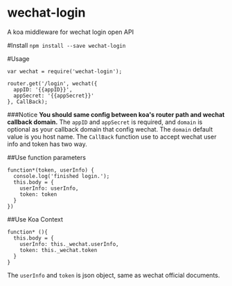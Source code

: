 # wechat-login
A koa middleware for wechat login open API

#Install
`npm install --save wechat-login`

#Usage
```
var wechat = require('wechat-login');

router.get('/login', wechat({
  appID: '{{appID}}',
  appSecret: '{{appSecret}}'
}, CallBack);
```

###Notice
**You should same config between koa's router path and wechat callback domain.**
The `appID` and `appSecret` is required, and `domain` is optional as your callback domain that config wechat.
The `domain` default value is you host name.
The `CallBack` function use to accept wechat user info and token has two way.

##Use function parameters
```
function*(token, userInfo) {
  console.log('finished login.');
  this.body = {
    userInfo: userInfo,
    token: token
  }
})
```

##Use Koa Context

```
function* (){
  this.body = {
    userInfo: this._wechat.userInfo,
    token: this._wechat.token
  }
}
```
The `userInfo` and `token` is json object, same as wechat official documents.
